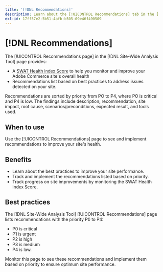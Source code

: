 ```yaml
---
title: '[!DNL Recommendations]'
description: Learn about the [!UICONTROL Recommendations] tab in the [!DNL Site-Wide Analysis Tool], when to use it, its benefits, and best practices.
exl-id: 17ff57e2-5b51-4afb-b505-09e46f490509
---
```

# [!DNL Recommendations]

The [!UICONTROL Recommendations page] in the [!DNL Site-Wide Analysis Tool] page provides:

* A [SWAT Health Index Score](#swat-health-index.md) to help you monitor and improve your Adobe Commerce site's overall health
* Recommendations list based on best practices to address issues detected on your site. 

Recommendations are sorted by priority from PO to P4, where PO is critical and P4 is low. The findings include description, recommendation, site impact, root cause, scenarios/preconditions, expected result, and tools used.

## When to use

Use the [!UICONTROL Recommendations] page to see and implement recommendations to improve your site's health.

## Benefits

* Learn about the best practices to improve your site performance.
* Track and implement the recommendations listed based on priority.
* Track progress on site improvements by monitoring the SWAT Health Index Score.

## Best practices

The [!DNL Site-Wide Analysis Tool] [!UICONTROL Recommendations] page lists recommendations with the priority P0 to P4:

* P0 is critical
* P1 is urgent
* P2 is high
* P3 is medium
* P4 is low.

Monitor this page to see these recommendations and implement them based on priority to ensure optimum site performance.
